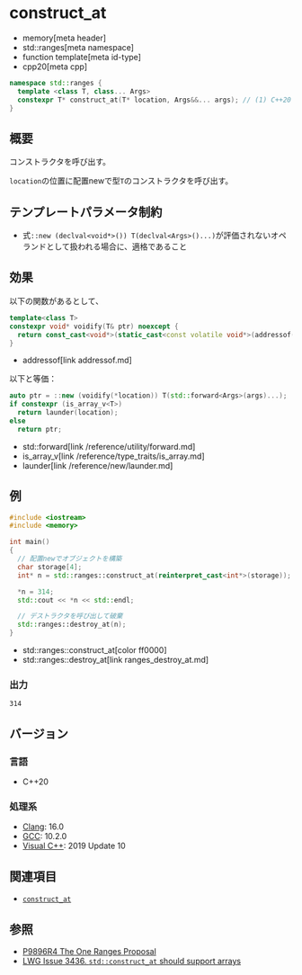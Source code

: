 # construct_at
* memory[meta header]
* std::ranges[meta namespace]
* function template[meta id-type]
* cpp20[meta cpp]

```cpp
namespace std::ranges {
  template <class T, class... Args>
  constexpr T* construct_at(T* location, Args&&... args); // (1) C++20
}
```

## 概要
コンストラクタを呼び出す。

`location`の位置に配置newで型`T`のコンストラクタを呼び出す。


## テンプレートパラメータ制約
- 式`::new (declval<void*>()) T(declval<Args>()...)`が評価されないオペランドとして扱われる場合に、適格であること


## 効果
以下の関数があるとして、

```cpp
template<class T>
constexpr void* voidify(T& ptr) noexcept {
  return const_cast<void*>(static_cast<const volatile void*>(addressof(ptr)));
}
```
* addressof[link addressof.md]

以下と等価：

```cpp
auto ptr = ::new (voidify(*location)) T(std::forward<Args>(args)...);
if constexpr (is_array_v<T>)
  return launder(location);
else
  return ptr;
```
* std::forward[link /reference/utility/forward.md]
* is_array_v[link /reference/type_traits/is_array.md]
* launder[link /reference/new/launder.md]


## 例
```cpp example
#include <iostream>
#include <memory>

int main()
{
  // 配置newでオブジェクトを構築
  char storage[4];
  int* n = std::ranges::construct_at(reinterpret_cast<int*>(storage));

  *n = 314;
  std::cout << *n << std::endl;

  // デストラクタを呼び出して破棄
  std::ranges::destroy_at(n);
}
```
* std::ranges::construct_at[color ff0000]
* std::ranges::destroy_at[link ranges_destroy_at.md]

### 出力
```
314
```


## バージョン
### 言語
- C++20

### 処理系
- [Clang](/implementation.md#clang): 16.0
- [GCC](/implementation.md#gcc): 10.2.0
- [Visual C++](/implementation.md#visual_cpp): 2019 Update 10


## 関連項目
- [`construct_at`](construct_at.md)

## 参照
- [P9896R4 The One Ranges Proposal](https://www.open-std.org/jtc1/sc22/wg21/docs/papers/2018/p0896r4.pdf)
- [LWG Issue 3436. `std::construct_at` should support arrays](https://wg21.cmeerw.net/lwg/issue3436)
